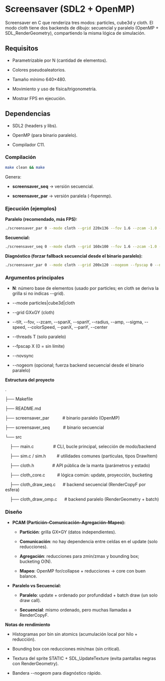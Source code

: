 # Screensaver (SDL2 + OpenMP)

Screensaver en C que renderiza tres modos: particles, cube3d y cloth. El modo cloth tiene dos backends de dibujo: secuencial y paralelo (OpenMP + SDL_RenderGeometry), compartiendo la misma lógica de simulación.

## Requisitos

- Parametrizable por N (cantidad de elementos).
  
- Colores pseudoaleatorios.
  
- Tamaño mínimo 640×480.
  
- Movimiento y uso de física/trigonometría.
  
- Mostrar FPS en ejecución.
  

## Dependencias

- SDL2 (headers y libs).
  
- OpenMP (para binario paralelo).
  
- Compilador C11.
  

### Compilación

```bash
make clean && make
```

Genera:

- **screensaver_seq** → versión secuencial.
  
- **screensaver_par** → versión paralela (-fopenmp).
  

### Ejecución (ejemplos)

**Paralelo (recomendado, más FPS):**

```bash
./screensaver_par 0 --mode cloth --grid 220x136 --fov 1.6 --zcam -1.0 --amp 0.35 --sigma 0.22 --colorSpeed 0.6 --tilt 16 --threads 8 --fpscap 0 --novsync
```

**Secuencial:**

```bash
./screensaver_seq 0 --mode cloth --grid 160x100 --fov 1.6 --zcam -1.0 --amp 0.35 --sigma 0.22 --colorSpeed 0.6 --tilt 16 --fpscap 0 --novsync
```

**Diagnóstico (forzar fallback secuencial desde el binario paralelo):**

```bash
./screensaver_par 0 --mode cloth --grid 200x120 --nogeom --fpscap 0 --novsync
```

### Argumentos principales

- **N**: número base de elementos (usado por particles; en cloth se deriva la grilla si no indicas --grid).
  
- --mode particles|cube3d|cloth
  
- --grid GXxGY (cloth)
  
- --tilt, --fov, --zcam, --spanX, --spanY, --radius, --amp, --sigma, --speed, --colorSpeed, --panX, --panY, --center
  
- --threads T (solo paralelo)
  
- --fpscap X (0 = sin límite)
  
- --novsync
  
- --nogeom (opcional; fuerza backend secuencial desde el binario paralelo)
  

**Estructura del proyecto**

.

├── Makefile

├── README.md

├── screensaver_par           # binario paralelo (OpenMP)

├── screensaver_seq           # binario secuencial

└── src

    ├── main.c                # CLI, bucle principal, selección de modo/backend

    ├── sim.c / sim.h         # utilidades comunes (partículas, tipos DrawItem)

    ├── cloth.h               # API pública de la manta (parámetros y estado)

    ├── cloth_core.c          # lógica común: update, proyección, bucketing

    ├── cloth_draw_seq.c      # backend secuencial (RenderCopyF por esfera)

    ├── cloth_draw_omp.c      # backend paralelo (RenderGeometry + batch)

### Diseño

- **PCAM (Partición–Comunicación–Agregación–Mapeo):**
  
  - **Partición**: grilla GX×GY (datos independientes).
    
  - **Comunicación**: no hay dependencia entre celdas en el update (solo reducciones).
    
  - **Agregación**: reducciones para zmin/zmax y bounding box; bucketing O(N).
    
  - **Mapeo**: OpenMP for/collapse + reducciones → core con buen balance.
    
- **Paralelo vs Secuencial:**
  
  - **Paralelo**: update + ordenado por profundidad + batch draw (un solo draw call).
    
  - **Secuencial**: mismo ordenado, pero muchas llamadas a RenderCopyF.
    

**Notas de rendimiento**

- Histogramas por bin sin atomics (acumulación local por hilo + reducción).
  
- Bounding box con reducciones min/max (sin critical).
  
- Textura del sprite STATIC + SDL_UpdateTexture (evita pantallas negras con RenderGeometry).
  
- Bandera --nogeom para diagnóstico rápido.